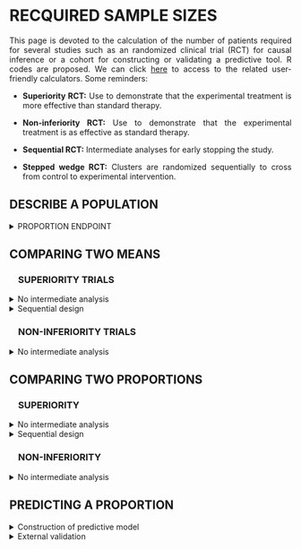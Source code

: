 # RECQUIRED SAMPLE SIZES

<div style="text-align: justify">

This page is devoted to the calculation of the number of patients required for several studies such as an randomized clinical trial (RCT) for causal inference or a cohort for constructing or validating a predictive tool. R codes are proposed. We can click [here](https://poitiers-health-data.shinyapps.io/SampleSize/) to access to the related user-friendly calculators. Some reminders:

* **Superiority RCT:** Use to demonstrate that the experimental treatment is more effective than standard therapy.

* **Non-inferiority RCT:** Use to demonstrate that the experimental treatment is as effective as standard therapy.

* **Sequential RCT:** Intermediate analyses for early stopping the study.

* **Stepped wedge RCT:** Clusters are randomized sequentially to cross from control to experimental intervention.

## DESCRIBE A POPULATION

<details>
<summary>PROPORTION ENDPOINT</summary>
<br>

*Consider the following binary endpoint descriptive study. In order to demonstrate the expected proportion of event of 35% with a precision define by a 10% width confidence interval and a 5% two-sided type I error rate, the minimum sample size needed is 350 patients.**

```r
sampleSize <- function(p=0.35, alpha=0.05, width=0.1)
  {
  Z <- qnorm(1-alpha/2)
  return((((2*Z)**2)*(p*(1-p)))/(width**2))
  }

sampleSize()

#> [1] 349.5728
```

**Input parameters:**
* p : expected proportion of event
* alpha : recquired type I error rate
* width : size of the (1-α)% confidence interval

</summary>
</details>	

## COMPARING TWO MEANS

### &nbsp;&nbsp;&nbsp;&nbsp;SUPERIORITY TRIALS

<details>
  <summary>No intermediate analysis</summary>
<br>

<ul>
  <details>
    <summary>Individual randomization</summary>
  <br>


*Consider the following RCT with two parallel groups with a 1:1 randomization ratio. The expected mean is 66 units in patients in the experimental arm versus 72 units in the control arm. In order to demonstrate such a difference of 6 units, with a standard deviation of 23, a 5% two-sided type I error rate and a power of 80%, the minimum sample size per arm equals 231 (i.e., a total of 462 patients).*

```r
library(epiR)
		
epi.sscompc(treat = 66, control = 72,	sigma = 23, n = NA, power = 0.8, 
		      	r = 1, sided.test = 2, conf.level = 1-0.05)

#> $n.total
#> [1] 462

#> $n.treat
#> [1] 231

#> $n.control
#> [1] 231

#> $power
#> [1] 0.8

#> $delta
#> [1] 6
```

**Input parameters:**
* treat: expected mean in the experimental arm
* control: expected mean in the control arm
* sigma: expected standard deviation in the two arms
* n: define as NA
* power: required power (1 minus type II error rate)
* r: randomization ratio (experimental:control)
* sided.test: one-sided test (1) or two-sided test (2) 
* conf.level: required confidence level (1 minus type I error rate)

  </details>
</ul>

<ul>
<details>
  <summary>Stepped wedge randomization</summary>
<br>

*Consider the following stepped wedge RCT with 30 centers randomized in 30 sequences. The expected mean is 38 units in patients in the experimental arm versus 48 units in the control arm. In order to demonstrate such a difference of 10 units, with a standard deviation of 17 units, a 5% two-sided type I error rate and a power of 90%, the minimum sample size per arm equals 61 (i.e., a total of 122 patients) in case of individual randomization with a 1:1 ratio. According to our stepped wedge design and assuming an intraclass correlation coefficient of 0.05, we need to recruit 208 patients (104 in each arm).*

```r
library(epiR)

SampSize_I <- epi.sscompc(treat = 38, control = 48, sigma = 17, n = NA, 
                          r = 1, power = 0.9, sided.test = 2, conf.level = 1-0.05)

SampSize_I$n.total

# [1] 122

SampleSize_SW <- function(ni, center=30, sequence=30, icc=0.05)
  {
  aa <- -2*center*(sequence - 1/sequence)*rho*(1+sequence/2) #CAMILLE : une erreur car rho n'est pas en input
  bb <- 3*ni*(1-icc)*icc*(1+sequence) - 2*center*(sequence -1/sequence)*(1-icc)
  cc <- 3*ni*(1-icc)*(1-icc) 
  m1 <- (-bb + sqrt(bb^2 - 4*aa*cc)) / (2*aa)
  m2 <- (-bb - sqrt(bb^2 - 4*aa*cc)) / (2*aa)
  m_sol <- max(m1,m2)
  Npat_center <- m_sol*(sequence+1) 
  N_tot_SW <- Npat_center*center 
  return(2*ceiling(N_tot_SW /2))
  }

SampleSize_SW(ni = SampSize_I$n.total, center = 30, sequence = 30, icc = 0.05)

# [1] 208

# Hemming K, Taljaard M. Sample size calculations for stepped wedge and cluster randomised trials: a unified approach. J Clin Epidemiol. 2016 Jan;69:137-46
```

* Input parameters:
** treat: expected mean in the experimental arm
** control: expected mean in the control arm
* sigma: expected standard deviation in the two arms
* n: number of subjects to include (experimental + control) define as NA
* r: randomization ratio (experimental:control)
* power: required power (1 minus type II error rate)
* sided.test: one-sided test (1) or two-sided test (2) 
* conf.level: required confidence level (1 minus type I error rate)
* ni: sample size in case of individual randomization
* center: number of centers
* sequence: number of sequences
* icc: expected intraclass correlation coefficient

  </details>
</ul>

</details>

<details>
<summary>Sequential design</summary>
<br>

*Consider the following RCT with two parallel groups with a 1:1 randomization ratio and 2 planned intermediate analyses for efficacy by using the O'Brien-Fleming method for considering the inflation of the type I error rate). The expected mean is 66 units in patients in the experimental arm versus 72 units in the control arm. In order to demonstrate such a difference of 6 units, with a standard deviation of 23, a 5% two-sided type I error rate and a power of 80%,  the final analysis should be carried out on 472 patients (236 patients per group). The first and second intermediate analyses would be performed on 158 and 316 patients respectively, i.e. 33% and 66% of the maximum number of included patients if their is no decision of stopping the study.*

```r
library("rpact")
		
design <- getDesignGroupSequential(
               typeOfDesign = "OF", informationRates = c(1/3, 2/3, 1),
               alpha = 0.05, beta = 1-0.8, sided = 2)

designPlan <- getSampleSizeMeans(design, alternative = 6, stDev = 23,
                                 allocationRatioPlanned = 1)

summary(designPlan)

#> Stage                                          1       2       3 
#> Planned information rate                   33.3%   66.7%    100% 
#> Cumulative alpha spent                    0.0005  0.0143  0.0500 
#> Stage levels (two-sided)                  0.0005  0.0141  0.0451 
#> Efficacy boundary (z-value scale)          3.471   2.454   2.004 
#> Lower efficacy boundary (t)              -13.012  -6.405  -4.258 
#> Upper efficacy boundary (t)               13.012   6.405   4.258 
#> Cumulative power                          0.0329  0.4424  0.8000 
#> Number of subjects                         157.1   314.2   471.3 
#> Expected number of subjects under H1                       396.7 
#> Exit probability for efficacy (under H0)  0.0005  0.0138 
#> Exit probability for efficacy (under H1)  0.0329  0.4095 
```

**Input parameters:**
* typeOfDesign: type of design ("OF" for the O'Brien-Fleming method)
* informationRates: planned analyses defined as proportions of the maximum sample size
* alpha: recquired type I error rate
* beta: recquired type II error rate (1 minus power)
* sided: one-sided test (1), two-sided test (2)
* alternative: expected difference between the two arms
* stDev: expected standard deviation in the two arms
* allocationRatioPlanned: randomization ratio

</summary>	
</details>

### &nbsp;&nbsp;&nbsp;&nbsp;NON-INFERIORITY TRIALS

<details>
<summary>No intermediate analysis</summary>
<br>

<ul>
  <details>
    <summary>Individual randomization</summary>
  <br>

*Consider the following RCT with two parallel groups with a 1:1 randomization ratio. The expected mean is 66 units in patients in the control arm and no difference compared to the experimental arm. Assuming an absolute non-inferiority margin of 7 points, a standard deviation of 23, the minimum sample size per arm equals 134 (i.e., a total of 268 patients) to achieve a 5% one-sided type I error rate and a power of 80%*

```r
library(epiR)
	
epi.ssninfc(treat = 66, control = 66, sigma = 23, delta = 7,
            power = 0.8, alpha = 0.05, r = 1, n = NA)

#> $n.total
#> [1] 268

#> $n.treat
#> [1] 134

#> $n.control
#> [1] 134

#> $delta
#> [1] 7

#> $power
#> [1] 0.8
```
	
**Input parameters:**
* treat: expected mean in the experimental arm
* control: expected mean in the control arm
* sigma: expected standard deviation in the two arms
* delta: equivalence limit
* alpha: required type I error rate
* power: required power (1 minus type II error rate)
* r: randomization ratio (experimental:control)
* n: number of subjects to include (experimental + control) define as NA

  </summary>
  </details>
</ul>

<ul>
  <details>
  <summary>Stepped wedge randomization</summary>
  <br>

*Consider the following stepped wedge RCT with 30 centers randomized in 30 sequences. The expected mean is 48 units in patients in the control arm and no difference compared to the experimental arm. Assuming an absolute non-inferiority margin of 7 points, a standard deviation of 17, the minimum sample size per arm equals 102 (i.e., a total of 204 patients) to achieve a 5% one-sided type I error rate and a power of 90% in case of individual randomization with a 1:1 ratio. According to our stepped wedge design and assuming an intraclass correlation coefficient of 0.05, we need to recruit 372 patients (186 in each arm).*

```r
library(epiR)

SampSize_I <- epi.ssninfc(treat = 48, control = 48, sigma = 17, delta = 7,
                          n = NA, r = 1, power = 0.9, alpha = 0.05)

SampSize_I$n.total

# [1] 204          
               
SampleSize_SW <- function(ni, center=30, sequence=30, icc=0.05)
  {
  aa <- -2*center*(sequence - 1/sequence)*rho*(1+sequence/2) ### CAMILLE : Meme Problème
  bb <- 3*ni*(1-icc)*icc*(1+sequence) - 2*center*(sequence -1/sequence)*(1-icc)
  cc <- 3*ni*(1-icc)*(1-icc)
  m1 <- (-bb + sqrt(bb^2 - 4*aa*cc)) / (2*aa)
  m2 <- (-bb - sqrt(bb^2 - 4*aa*cc)) / (2*aa)
  m_sol <- max(m1,m2) 
  Npat_center <- m_sol*(sequence+1) 
  N_tot_SW <- Npat_center*center 
  return(2*ceiling(N_tot_SW /2))
  }

SampleSize_SW(ni = SampSize_I$n.total, center = 30, sequence = 30, icc = 0.05)

# [1] 372
		
```

**Input parameters:**
* treat: expected mean in the experimental arm
* control: expected mean in the control arm
* sigma: expected standard deviation in the two arms
* delta: equivalence limit
* n: number of subjects to include (experimental + control) define as NA
* r: randomization ratio (experimental:control)
* power: required power (1 minus type II error rate)
* alpha: required confidence level (type I error rate)
* ni: sample size in case of individual randomization
* center: number of centers
* sequence: number of sequences
* icc: expected ntraclass correlation coefficient 

  </details>
</ul>

</details>


## COMPARING TWO PROPORTIONS

### &nbsp;&nbsp;&nbsp;&nbsp;SUPERIORITY

<details>
<summary>No intermediate analysis</summary>
<br>

<ul>
  <details>
    <summary>Individual randomization</summary>
    <br>

*Consider the following RCT with two parallel groups with a 1:1 randomization ratio. The expected proportion of events is 35% in the experimental arm compared to 28% in the control arm. In order to demonstrate such a difference of 7%, with a two-sided type I error rate of 5% and a power of 80%, the minimum sample size per arm equals 691 (i.e., a total of 1,382 patients).*

```r
library(epiR)

epi.sscohortc(irexp1 = 0.35, irexp0 = 0.28, n = NA, power = 0.80, 
              r = 1, sided.test = 2, conf.level = 1-0.05)

#> $n.total
#> [1] 1382

#> $n.exp1
#> [1] 691

#> $n.exp0
#> [1] 691

#> $power
#> [1] 0.8

#> $irr
#> [1] 1.25

#> $or
#> [1] 1.384615
```
	
**Input parameters:**
*	irexp1: expected proportion in the experimental group
*	irexp0: expected proportion in the control group
*	n: number of subjects to include (experimental + control) define as NA
*	power: required power (1 minus type II error rate)
* r: randomization ratio (experimental:control)
* sided: one-sided test (1), two-sided test (2)
* conf.level: recquired confidence level (1 minus type I error rate)

    </summary>
  </details>
</ul>


<ul>
  <details>
    <summary>Stepped wedge randomization</summary>
    <br>

*Consider the following stepped wedge RCT with 15 centers randomized in 5 sequences. The expected proportion of events is 72% in the experimental arm compared to 62% in the control arm. In order to demonstrate such a difference of 10%, with a two-sided type I error rate of 5% and a power of 80%, the minimum sample size per arm equals 346 (i.e., a total of 692 patients) in case of individual randomization with a 1:1 ratio. According to our stepped wedge design and assuming an intraclass correlation coefficient of 0.01, we need to recruit 1,646 patients (823 in each arm).*

```r
library(epiR)

SampSize_I <- epi.sscohortc(irexp1 = 0.72, irexp0 = 0.62, n = NA, r = 1,
                            power = 0.80, sided.test = 2, conf.level = 1-0.05)
                            
SampSize_I$n.total

# [1] 692

SampleSize_SW <- function(ni, center=15, sequence=5, icc=0.01)
  {
  aa <- -2*center*(sequence - 1/sequence)*rho*(1+sequence/2) # CAMILLE
  bb <- 3*ni*(1-icc)*icc*(1+sequence) - 2*center*(sequence -1/sequence)*(1-icc)
  cc <- 3*ni*(1-icc)*(1-icc)
  m1 <- (-bb + sqrt(bb^2 - 4*aa*cc)) / (2*aa)
  m2 <- (-bb - sqrt(bb^2 - 4*aa*cc)) / (2*aa)
  m_sol <- max(m1,m2) 
  Npat_center <- m_sol*(sequence+1) 
  N_tot_SW <- Npat_center*center 
  return(2*ceiling(N_tot_SW /2))
  }

SampleSize_SW(ni = SampSize_I$n.total, center = 15, sequence = 5, icc = 0.01)

# [1] 1646
		
```
	
**Input parameters:**
*	irexp1: expected proportion in the experimental group
*	irexp0: expected proportion in the control group
* n: number of subjects to include (experimental + control) define as NA
* r: randomization ratio (experimental:control)
*	power: required power (1 minus type II error rate)
* sided.test: one-sided test (1), two-sided test (2)
* conf.level: required confidence level (1 minus type I error rate)
* ni: sample size in case of individual randomization
* center: number of centers
* sequence: number of sequences
* icc: expected intraclass correlation coefficient

  </details>
</ul>

</details>


<details>
  <summary>Sequential design</summary>
  <br>

*Consider the following RCT with two parallel groups with a 1:1 randomization ratio and 2 planned intermediate analyses for efficacy by using the O'Brien-Fleming method for considering the inflation of the type I error rate. The expected proportion of event is 11% in patients in the experimental arm versus 15% units in the control arm. In order to demonstrate such a difference of 4%, with a 5% two-sided type I error rate and a power of 80%, the final analysis should be carried out on 2,256 patients (1,128 patients per group). The first and second intermediate analyses would be performed on 752 and 1,504 patients respectively, i.e. 33% and 66% of the maximum number of included patients if their is no decision of stopping the study.*

```r
library("rpact")
		
design <- getDesignGroupSequential(typeOfDesign = "OF", 
                informationRates = c(1/3, 2/3, 1), alpha = 0.05,
                beta = 1-0.8, sided = 2)

designPlan <- getSampleSizeRates(design,  pi1 = 0.11, pi2 = 0.15,
                   allocationRatioPlanned = 1)

summary(designPlan)

#> Stage                                         1      2      3 
#> Planned information rate                  33.3%  66.7%   100% 
#> Cumulative alpha spent                   0.0005 0.0143 0.0500 
#> Stage levels (two-sided)                 0.0005 0.0141 0.0451 
#> Efficacy boundary (z-value scale)         3.471  2.454  2.004 
#> Lower efficacy boundary (t)              -0.079 -0.042 -0.029 
#> Upper efficacy boundary (t)               0.101  0.048  0.031 
#> Cumulative power                         0.0329 0.4424 0.8000 
#> Number of subjects                        751.8 1503.7 2255.5 
#> Expected number of subjects under H1                   1898.1 
#> Exit probability for efficacy (under H0) 0.0005 0.0138 
#> Exit probability for efficacy (under H1) 0.0329 0.4095 
```

**Input parameters:**
* typeOfDesign: type of design ("OF" for the O'Brien-Fleming method)
* informationRates: planned analyses defined as proportions of the maximum sample size
* alpha: required type I error rate
* beta: required type II error rate (1 minus power)
* sided: one-sided test (1), two-sided test (2)
* pi1: expected probability in the experimental group
* pi2: expected probability in the control group
* allocationRatioPlanned: randomization ratio (experimental/control)

  </summary>	
</details>

### &nbsp;&nbsp;&nbsp;&nbsp;NON-INFERIORITY

<details>
<summary>No intermediate analysis</summary>
<br>	

<ul>
  <details>
    <summary>Individual randomization</summary>
    <br>

*Consider the following RCT with two parallel groups with a 1:1 randomization ratio. The expected percentage of events is 35% in patients in the control arm and no difference compared to the experimental arm. Assuming an absolute non-inferiority margin of 5%,  the minimum sample size per arm equals 1,126 (i.e., a total of 2,252 patients) to achieve a 5% one-sided type I error rate and a power of 80%.*

```r
epi.ssninfb(treat = 0.35, control = 0.35, delta = 0.05, 
			n = NA, r = 1, power = 0.8, alpha = 0.05)

#> $n.total
#> [1] 2252

#> $n.treat
#> [1] 1126

#> $n.control
#> [1] 1126

#> $delta
#> [1] 0.05

#> $power
#> [1] 0.8
```
	
**Parameters :**
* treat: expected proportion in the experimental arm
* control: expected proportion in the control arm
* delta: equivalence limit
* alpha: required type I error rate
* power: required power (1 minus type II error rate)
* r: randomization ratio (experimental:control)
* n: number of subjects to include (experimental + control) define as NA

  </details>
</ul>

<ul>
  <details>
    <summary>Stepped wedge randomization</summary>
    <br>

*Consider the following stepped wedge RCT with 15 centers randomized in 5 sequences. The expected proportion of events is 72% in patients in the control arm and no difference compared to the experimental arm. Assuming an absolute non-inferiority margin of 8%, the minimum sample size per arm equals 390 (i.e., a total of 780 patients) to achieve a one-sided type I error rate of 5% and a power of 80%, in case of individual randomization with a 1 :1 ratio. According to our stepped wedge design and assuming an intraclass correlation coefficient of 0.01, we need to recruit 1,890 patients (945 in each arm).*

```r
library(epiR)

SampSize_I <- epi.ssninfb(treat = 0.72, control = 0.72, delta = 0.08, 
                          n = NA, r = 1, power = 0.8, alpha = 0.05)
                          
SampSize_I$n.total

# [1] 780

SampleSize_SW <- function(ni, center=15, sequence=5, icc=0.01)
  {
  aa <- -2*center*(sequence - 1/sequence)*rho*(1+sequence/2) # CAMILLE
  bb <- 3*ni*(1-icc)*icc*(1+sequence) - 2*center*(sequence -1/sequence)*(1-icc)
  cc <- 3*ni*(1-icc)*(1-icc)
  m1 <- (-bb + sqrt(bb^2 - 4*aa*cc)) / (2*aa)
  m2 <- (-bb - sqrt(bb^2 - 4*aa*cc)) / (2*aa)
  m_sol <- max(m1,m2) 
  Npat_center <- m_sol*(sequence+1) 
  N_tot_SW <- Npat_center*center
  return(2*ceiling(N_tot_SW /2))
  }

SampleSize_SW(ni = SampSize_I$n.total, center = 15, sequence = 5, icc = 0.01)

# [1] 1890
		
```

**Input parameters:**
* treat: expected proportion in the experimental arm
* control: expected proportion in the control arm
* delta: equivalence limit
* n: number of subjects to include (experimental + control) define as NA
* r: randomization ratio (experimental:control)
* power: required power (1 minus type II error rate)
* alpha: required type I error rate
* ni: sample size in case of individual randomization
* center: number of centers
* sequence: number of sequences
* icc: expected intraclass correlation coefficient

  </details>
</ul>

</details>

## PREDICTING A PROPORTION

<details>
<summary>Construction of predictive model</summary>
<br>	

*For developing a model/alghorithm based on 34 predictors as candidates with an expected R2 of at least 0.25 and an expected shrinkage of 0.9 (equation 11 in Riley et al. Statistics in Medicine. 2019;38:1276–1296), the minimal sample size is 1045.*

```r
sampleSize <- function(predictors=34, R2=0.25, shrink=0.9)
 {  predictors/((shrink-1)*log(1-R2/shrink)) }

sampleSize()

#> [1] 1044.796
```

**Input parameters:**
* predictors : number of predictors as candidates
* R2 : expected R2
* shrink : expected shrinkage

</summary>
</details>

<details>
<summary>External validation</summary>
<br>	

*Consider O/E the ratio between the number of observed events versus expected ones. To achieve a precision defined as a length of the (1-α)% confidence interval of this ratio equals to 0.2, if the expected proportions is 50%, the required sample size is 386 (Riley et al. Minimum sample size for external validation of a clinical prediction model with a binary outcome. Statistics in Medicine. 2021;19:4230-4251).*

```r
se <- function(width, alpha) # The standard error associated with the 1-alpha confidence interval
  {
  fun <- function(x) { exp( qnorm(1-alpha/2, mean=0, sd=1) * x ) - exp(-1* qnorm(1-alpha/2, mean=0, sd=1) * x ) - width } 
  return(uniroot(fun, lower = 0.001, upper = 100)$root)
  } 

size.calib <- function(p, width, alpha) # the minimum sample size to achieve this precision
  {   
  (1-p) / ((p * se(width=width, alpha=alpha)**2 ))
  }

size.calib(p=0.5, width=0.2, alpha=0.05)

#> [1] 385.4265
```
**Input parameters:**
* p: expected proportion of events
* width: size of the (1-α)% confidence interval
* alpha: type I error rate (α)

</details>
